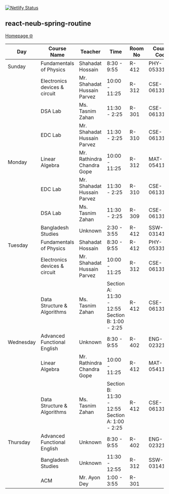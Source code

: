 [![Netlify Status](https://api.netlify.com/api/v1/badges/af7fee8a-23ef-4e1c-ad81-6754e0bc7060/deploy-status)](https://app.netlify.com/sites/spring23/deploys)

## react-neub-spring-routine

[Homepage 🌐](https://spring23.netlify.app)


| Day       | Course Name                        | Teacher                     | Time                             | Room No | Course Code  |
|-----------|-----------------------------------|-----------------------------|----------------------------------|---------|--------------|
| Sunday    | Fundamentals of Physics           | Shahadat Hossain            | 8:30 - 9:55                      | R-412   | PHY-05331201 |
|           | Electronics devices & circuit     | Mr. Shahadat Hussain Parvez  | 10:00 - 11:25                    | R-312   | CSE-06131213 |
|           | DSA Lab                           | Ms. Tasnim Zahan            | 11:30 - 2:25                     | R-301   | CSE-06131212 |
|           | EDC Lab                           | Mr. Shahadat Hussain Parvez  | 11:30 - 2:25                     | R-310   | CSE-06131214 |
| Monday    | Linear Algebra                    | Mr. Rathindra Chandra Gope   | 10:00 - 11:25                    | R-312   | MAT-05411203 |
|           | EDC Lab                           | Mr. Shahadat Hussain Parvez  | 11:30 - 2:25                     | R-310   | CSE-06131214 |
|           | DSA Lab                           | Ms. Tasnim Zahan            | 11:30 - 2:25                     | R-309   | CSE-06131212 |
|           | Bangladesh Studies                | Unknown                     | 2:30 - 3:55                      | R-412   | SSW-03141202 |
| Tuesday   | Fundamentals of Physics           | Shahadat Hossain            | 8:30 - 9:55                      | R-412   | PHY-05331201 |
|           | Electronics devices & circuit     | Mr. Shahadat Hussain Parvez  | 10:00 - 11:25                    | R-312   | CSE-06131213 |
|           | Data Structure & Algorithms       | Ms. Tasnim Zahan            | Section A: 11:30 - 12:55<br>Section B: 1:00 - 2:25 | R-412   | CSE-06131211 |
| Wednesday | Advanced Functional English       | Unknown                     | 8:30 - 9:55                      | R-402   | ENG-02321201 |
|           | Linear Algebra                    | Mr. Rathindra Chandra Gope   | 10:00 - 11:25                    | R-412   | MAT-05411203 |
|           | Data Structure & Algorithms       | Ms. Tasnim Zahan            | Section B: 11:30 - 12:55<br>Section A: 1:00 - 2:25 | R-412   | CSE-06131211 |
| Thursday  | Advanced Functional English       | Unknown                     | 8:30 - 9:55                      | R-402   | ENG-02321201 |
|           | Bangladesh Studies                | Unknown                     | 11:30 - 12:55                    | R-312   | SSW-03141202 |
|           | ACM                               | Mr. Ayon Dey                | 1:00 - 3:55                      | R-301   |              |
